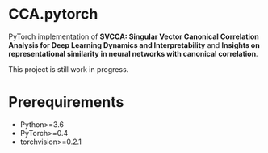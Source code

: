 # CCA.pytorch

PyTorch implementation of **﻿SVCCA: Singular Vector Canonical Correlation Analysis for Deep Learning Dynamics and Interpretability** and **﻿Insights on representational similarity in neural networks with canonical correlation**.

This project is still work in progress.


# Prerequirements

* Python>=3.6
* PyTorch>=0.4
* torchvision>=0.2.1